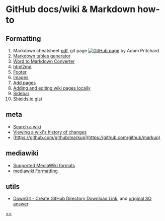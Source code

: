 # GitHub docs/wiki & Markdown how-to

## Formatting

1. Markdown cheatsheet [pdf](https://guides.github.com/pdfs/markdown-cheatsheet-online.pdf), 
git page [![GitHub page](https://img.shields.io/github/tag/expressjs/express.svg)](https://github.com/adam-p/markdown-here/wiki/Markdown-Cheatsheet) by Adam Pritchard
2. [Markdown tables generator](http://www.tablesgenerator.com/markdown_tables)
3. [Word to Markdown Converter](http://word-to-markdown.herokuapp.com/)
4. [html2md](https://domchristie.github.io/to-markdown/) 
5. [Footer](https://help.github.com/articles/creating-a-footer/)
6. [Images](https://help.github.com/articles/adding-images-to-wikis/)
7. [Add pages](https://help.github.com/articles/adding-wiki-pages-via-the-online-interface/)
8. [Adding and editing wiki pages locally](https://help.github.com/articles/adding-and-editing-wiki-pages-locally/)
9. [Sidebar](https://help.github.com/articles/creating-a-sidebar/)
10. [Shields.io gist](https://gist.github.com/illegitimis/c227c46b9a495cc927244ab805e4358f)

## meta
- [Search a wiki](https://help.github.com/articles/searching-wikis/)
- [Viewing a wiki's history of changes](https://help.github.com/articles/viewing-a-wiki-s-history-of-changes/)
- [https://github.com/github/markup](https://github.com/github/markup)

## mediawiki
+ [Supported MediaWiki formats](https://help.github.com/articles/supported-mediawiki-formats/)
+ [mediawiki Formatting](https://www.mediawiki.org/wiki/Help:Formatting)

## utils
+ [DownGit - Create GitHub Directory Download Link](https://minhaskamal.github.io/DownGit/#/home), and [original SO answer](https://stackoverflow.com/questions/7106012/download-a-single-folder-or-directory-from-a-github-repo#18194523)


[<<](https://github.com/illegitimis/Tutorial/)
